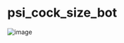 # psi_cock_size_bot
![image](https://github.com/user-attachments/assets/487a5df1-a084-4b0d-8589-988d83cc6e0a)
